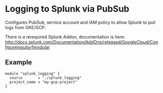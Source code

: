 # Logging to Splunk via PubSub

Configures PubSub, service account and IAM policy to allow Splunk to pull logs from GKE/GCP.

There is a rerequired Splunk Addon, documentation is here: http://docs.splunk.com/Documentation/AddOns/released/GoogleCloud/Configureinputsv1modular

## Example

```hcl
module "splunk_logging" {
  source       = "./splunk_logging"
  project_name = "my-gcp-project"
}
```
